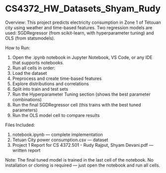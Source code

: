 # CS4372_HW_Datasets_Shyam_Rudy
Overview: 
  This project predicts electricity consumption in Zone 1 of Tétouan city using weather and time-based features.
Two regression models are used: SGDRegressor (from scikit-learn, with hyperparameter tuning) and OLS (from statsmodels).

How to Run:
  1. Open the .ipynb notebook in Jupyter Notebook, VS Code, or any IDE that supports notebooks.
  2. Run all cells in order:
  3. Load the dataset
  4. Preprocess and create time-based features
  5. Explore distributions and correlations
  6. Split into train and test sets
  7. Run the Hyperparameter Tuning section (shows the best parameter combinations)
  8. Run the final SGDRegressor cell (this trains with the best tuned parameters)
  9. Run the OLS model cell to compare results

Files Included:
  1. notebook.ipynb — complete implementation
  2. Tetuan City power consumption.csv — dataset
  3. Project 1 Report for CS 4372.501 - Rudy Rajput, Shyam Devani.pdf — written report

Note:
The final tuned model is trained in the last cell of the notebook.
No installation or cloning is required — just open the notebook and run all cells.
